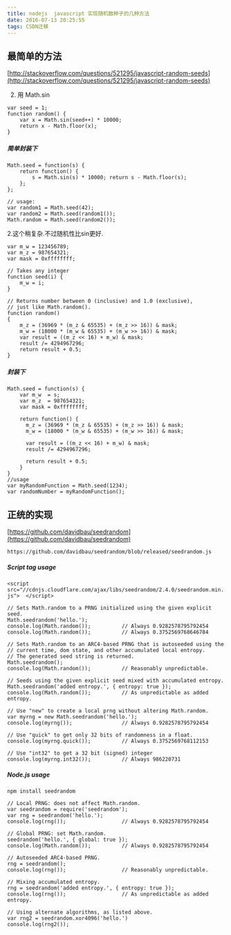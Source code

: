 ```yaml
---
title: nodejs  javascript 实现随机数种子的几种方法
date: 2016-07-13 20:25:55
tags: CSDN迁移
---
```

  ## 最简单的方法

 [http://stackoverflow.com/questions/521295/javascript-random-seeds](http://stackoverflow.com/questions/521295/javascript-random-seeds)

  
  2. 用 Math.sin  
```
var seed = 1;
function random() {
    var x = Math.sin(seed++) * 10000;
    return x - Math.floor(x);
}
```
 
##### 简单封装下

 
```
Math.seed = function(s) {
    return function() {
        s = Math.sin(s) * 10000; return s - Math.floor(s);
    };
};

// usage:
var random1 = Math.seed(42);
var random2 = Math.seed(random1());
Math.random = Math.seed(random2());

```
 2.这个稍复杂.不过随机性比sin更好.

 
```
var m_w = 123456789;
var m_z = 987654321;
var mask = 0xffffffff;

// Takes any integer
function seed(i) {
    m_w = i;
}

// Returns number between 0 (inclusive) and 1.0 (exclusive),
// just like Math.random().
function random()
{
    m_z = (36969 * (m_z & 65535) + (m_z >> 16)) & mask;
    m_w = (18000 * (m_w & 65535) + (m_w >> 16)) & mask;
    var result = ((m_z << 16) + m_w) & mask;
    result /= 4294967296;
    return result + 0.5;
}

```
 
##### 封装下

 
```
Math.seed = function(s) {
    var m_w  = s;
    var m_z  = 987654321;
    var mask = 0xffffffff;

    return function() {
      m_z = (36969 * (m_z & 65535) + (m_z >> 16)) & mask;
      m_w = (18000 * (m_w & 65535) + (m_w >> 16)) & mask;

      var result = ((m_z << 16) + m_w) & mask;
      result /= 4294967296;

      return result + 0.5;
    }
}
//usage
var myRandomFunction = Math.seed(1234);
var randomNumber = myRandomFunction();

```
 
## 正统的实现

 [https://github.com/davidbau/seedrandom](https://github.com/davidbau/seedrandom)

 `https://github.com/davidbau/seedrandom/blob/released/seedrandom.js` 

 
##### Script tag usage

 `<script src="//cdnjs.cloudflare.com/ajax/libs/seedrandom/2.4.0/seedrandom.min.js"> 
</script>` 

 
```
// Sets Math.random to a PRNG initialized using the given explicit seed.
Math.seedrandom('hello.');
console.log(Math.random());          // Always 0.9282578795792454
console.log(Math.random());          // Always 0.3752569768646784

// Sets Math.random to an ARC4-based PRNG that is autoseeded using the
// current time, dom state, and other accumulated local entropy.
// The generated seed string is returned.
Math.seedrandom();
console.log(Math.random());          // Reasonably unpredictable.

// Seeds using the given explicit seed mixed with accumulated entropy.
Math.seedrandom('added entropy.', { entropy: true });
console.log(Math.random());          // As unpredictable as added entropy.

// Use "new" to create a local prng without altering Math.random.
var myrng = new Math.seedrandom('hello.');
console.log(myrng());                // Always 0.9282578795792454

// Use "quick" to get only 32 bits of randomness in a float.
console.log(myrng.quick());          // Always 0.3752569768112153

// Use "int32" to get a 32 bit (signed) integer
console.log(myrng.int32());          // Always 986220731
```
 
##### Node.js usage

 `npm install seedrandom` 

 
```
// Local PRNG: does not affect Math.random.
var seedrandom = require('seedrandom');
var rng = seedrandom('hello.');
console.log(rng());                  // Always 0.9282578795792454

// Global PRNG: set Math.random.
seedrandom('hello.', { global: true });
console.log(Math.random());          // Always 0.9282578795792454

// Autoseeded ARC4-based PRNG.
rng = seedrandom();
console.log(rng());                  // Reasonably unpredictable.

// Mixing accumulated entropy.
rng = seedrandom('added entropy.', { entropy: true });
console.log(rng());                  // As unpredictable as added entropy.

// Using alternate algorithms, as listed above.
var rng2 = seedrandom.xor4096('hello.')
console.log(rng2());

```
   
  